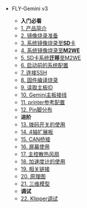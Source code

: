 * FLY-Gemini v3

    * **入门必看**
    * [1. 产品简介](/board/fly_gemini_v3/README.md)
    * [2. 镜像烧录准备](/board/fly_gemini_v3/FLY_π_mirror.md)
    * [3. 系统镜像烧录至**SD**卡](/board/fly_gemini_v3/sd_mirror.md)
    * [4. 系统镜像烧录至**M2WE**](/board/fly_gemini_v3/FLY_π_M2WE.md)
    * [5. SD卡系统**迁移**至M2WE](/board/fly_gemini_v3/sd_to_emmc.md)
    * [6. 启动前的系统配置](/board/fly_gemini_v3/config.md)
    * [7. 连接SSH](/board/fly_gemini_v3/to_ssh.md)
    * [8. 固件编译烧录](/board/fly_gemini_v3/flash.md)
    * [9. 读取主板ID](/board/fly_gemini_v3/usbid.md)
    * [10. Gemini主板接线](/board/fly_gemini_v3/wiring.md)
    * [11. printer参考配置](/board/fly_gemini_v3/cfg.md)
    * [12. Pin脚分布](/board/fly_gemini_v3/pins.md)
    * **进阶**
    * [13. 拨码开关的使用](/board/fly_gemini_v3/dip.md)
    * [14. 4轴扩展板](/board/fly_gemini_v3/extend.md)
    * [15. CAN桥接](/board/fly_gemini_v3/canbridge.md)
    * [16. 屏幕使用](/board/fly_gemini_v3/screen.md)
    * [17. 主控散热风扇](/board/fly_gemini_v3/corefan.md)
    * [18. 加速度计的使用](/advanced/Accelerometer)
    * [19. 相关链接](/board/fly_gemini_v3/link.md)
    * [20. 原理图](/board/fly_gemini_v3/schematic.md)
    * [21. 三维模型](/board/fly_gemini_v3/3dmodel.md)
    * **调试**
    * [22. Klipper调试](/board/fly_gemini_v3/boardtest.md)
